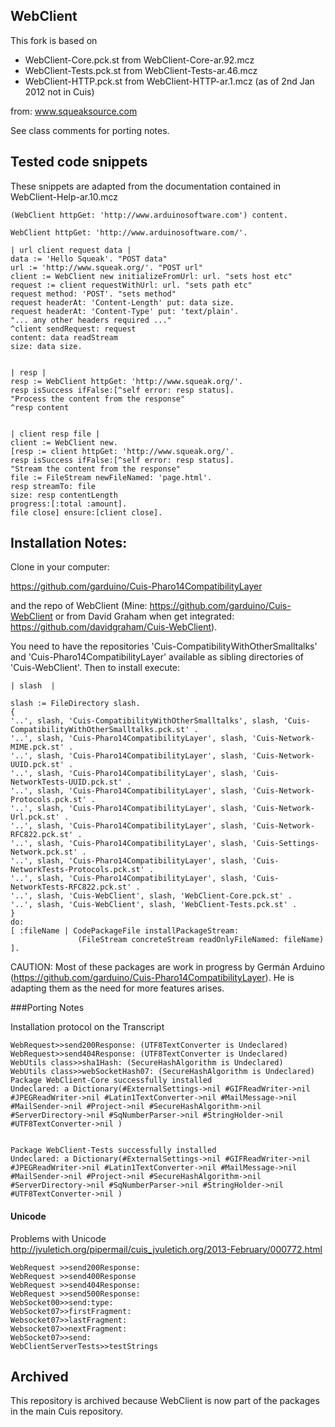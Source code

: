 WebClient
---------------

This fork is based on

* WebClient-Core.pck.st from WebClient-Core-ar.92.mcz
* WebClient-Tests.pck.st from WebClient-Tests-ar.46.mcz
* WebClient-HTTP.pck.st from WebClient-HTTP-ar.1.mcz (as of 2nd Jan
2012 not in Cuis)

from: www.squeaksource.com

See class comments for porting notes.


Tested code snippets
-------------------------------

These snippets are adapted from the documentation contained in
WebClient-Help-ar.10.mcz

    (WebClient httpGet: 'http://www.arduinosoftware.com') content.

    WebClient httpGet: 'http://www.arduinosoftware.com/'.

    | url client request data |
    data := 'Hello Squeak'. "POST data"
    url := 'http://www.squeak.org/'. "POST url"
    client := WebClient new initializeFromUrl: url. "sets host etc"
    request := client requestWithUrl: url. "sets path etc"
    request method: 'POST'. "sets method"
    request headerAt: 'Content-Length' put: data size.
    request headerAt: 'Content-Type' put: 'text/plain'.
    "... any other headers required ..."
    ^client sendRequest: request
    content: data readStream
    size: data size.


    | resp |
    resp := WebClient httpGet: 'http://www.squeak.org/'.
    resp isSuccess ifFalse:[^self error: resp status].
    "Process the content from the response"
    ^resp content


    | client resp file |
    client := WebClient new.
    [resp := client httpGet: 'http://www.squeak.org/'.
    resp isSuccess ifFalse:[^self error: resp status].
    "Stream the content from the response"
    file := FileStream newFileNamed: 'page.html'.
    resp streamTo: file
    size: resp contentLength
    progress:[:total :amount].
    file close] ensure:[client close].


Installation Notes:
--------------------------

Clone in your computer:

https://github.com/garduino/Cuis-Pharo14CompatibilityLayer

and the repo of WebClient (Mine: https://github.com/garduino/Cuis-WebClient or from David Graham when get integrated: https://github.com/davidgraham/Cuis-WebClient).

You need to have the repositories 'Cuis-CompatibilityWithOtherSmalltalks' and 'Cuis-Pharo14CompatibilityLayer' available as sibling directories of 'Cuis-WebClient'. Then to install execute:

    | slash  |

    slash := FileDirectory slash.
    {
    '..', slash, 'Cuis-CompatibilityWithOtherSmalltalks', slash, 'Cuis-CompatibilityWithOtherSmalltalks.pck.st' .
    '..', slash, 'Cuis-Pharo14CompatibilityLayer', slash, 'Cuis-Network-MIME.pck.st' .
    '..', slash, 'Cuis-Pharo14CompatibilityLayer', slash, 'Cuis-Network-UUID.pck.st' .
    '..', slash, 'Cuis-Pharo14CompatibilityLayer', slash, 'Cuis-NetworkTests-UUID.pck.st' .
    '..', slash, 'Cuis-Pharo14CompatibilityLayer', slash, 'Cuis-Network-Protocols.pck.st' .
    '..', slash, 'Cuis-Pharo14CompatibilityLayer', slash, 'Cuis-Network-Url.pck.st' .
    '..', slash, 'Cuis-Pharo14CompatibilityLayer', slash, 'Cuis-Network-RFC822.pck.st' .
    '..', slash, 'Cuis-Pharo14CompatibilityLayer', slash, 'Cuis-Settings-Network.pck.st' .
    '..', slash, 'Cuis-Pharo14CompatibilityLayer', slash, 'Cuis-NetworkTests-Protocols.pck.st' .
    '..', slash, 'Cuis-Pharo14CompatibilityLayer', slash, 'Cuis-NetworkTests-RFC822.pck.st' .
    '..', slash, 'Cuis-WebClient', slash, 'WebClient-Core.pck.st' .
    '..', slash, 'Cuis-WebClient', slash, 'WebClient-Tests.pck.st' .
    }
    do:
    [ :fileName | CodePackageFile installPackageStream:
                   (FileStream concreteStream readOnlyFileNamed: fileName)
    ].

CAUTION: Most of these packages are work in progress by Germán Arduino
(https://github.com/garduino/Cuis-Pharo14CompatibilityLayer). He is adapting them as the need for
more features arises.

###Porting Notes

Installation protocol on the Transcript


    WebRequest>>send200Response: (UTF8TextConverter is Undeclared) 
    WebRequest>>send404Response: (UTF8TextConverter is Undeclared) 
    WebUtils class>>sha1Hash: (SecureHashAlgorithm is Undeclared) 
    WebUtils class>>webSocketHash07: (SecureHashAlgorithm is Undeclared) 
    Package WebClient-Core successfully installed
    Undeclared: a Dictionary(#ExternalSettings->nil #GIFReadWriter->nil #JPEGReadWriter->nil #Latin1TextConverter->nil #MailMessage->nil     #MailSender->nil #Project->nil #SecureHashAlgorithm->nil #ServerDirectory->nil #SqNumberParser->nil #StringHolder->nil #UTF8TextConverter->nil )


    Package WebClient-Tests successfully installed
    Undeclared: a Dictionary(#ExternalSettings->nil #GIFReadWriter->nil #JPEGReadWriter->nil #Latin1TextConverter->nil #MailMessage->nil #MailSender->nil #Project->nil #SecureHashAlgorithm->nil #ServerDirectory->nil #SqNumberParser->nil #StringHolder->nil #UTF8TextConverter->nil )


#### Unicode

Problems with Unicode
    http://jvuletich.org/pipermail/cuis_jvuletich.org/2013-February/000772.html 

    WebRequest >>send200Response:
    WebRequest >>send400Response
    WebRequest >>send404Response:
    WebRequest >>send500Response:
    WebSocket00>>send:type:
    WebSocket07>>firstFragment:
    Websocket07>>lastFragment:
    Websocket07>>nextFragment:
    WebSocket07>>send:
    WebClientServerTests>>testStrings


Archived
---------------
This repository is archived because WebClient is now part of the packages in the main Cuis repository. 
